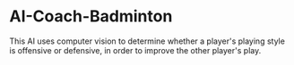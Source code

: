 # AI-Coach-Badminton
This AI uses computer vision to determine whether a player's playing style is offensive or defensive, in order to improve the other player's play.
